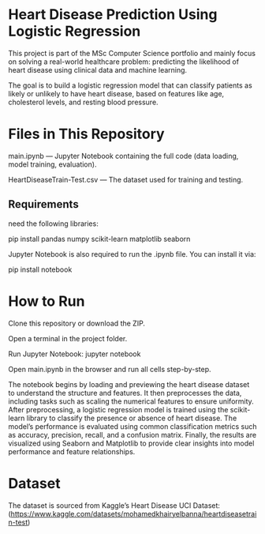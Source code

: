 # Heart Disease Prediction Using Logistic Regression
This project is part of the MSc Computer Science portfolio and mainly focus on solving a real-world healthcare problem: predicting the likelihood of heart disease using clinical data and machine learning.

The goal is to build a logistic regression model that can classify patients as likely or unlikely to have heart disease, based on features like age, cholesterol levels, and resting blood pressure.

 # Files in This Repository
main.ipynb — Jupyter Notebook containing the full code (data loading, model training, evaluation).

HeartDiseaseTrain-Test.csv — The dataset used for training and testing.

## Requirements

 need the following libraries:

pip install pandas numpy scikit-learn matplotlib seaborn

Jupyter Notebook is also required to run the .ipynb file. You can install it via:

pip install notebook

# How to Run

Clone this repository or download the ZIP.

Open a terminal in the project folder.

Run Jupyter Notebook:
jupyter notebook

Open main.ipynb in the browser and run all cells step-by-step.


The notebook begins by loading and previewing the heart disease dataset to understand the structure and features. It then preprocesses the data, including tasks such as scaling the numerical features to ensure uniformity. After preprocessing, a logistic regression model is trained using the scikit-learn library to classify the presence or absence of heart disease. The model’s performance is evaluated using common classification metrics such as accuracy, precision, recall, and a confusion matrix. Finally, the results are visualized using Seaborn and Matplotlib to provide clear insights into model performance and feature relationships.

 # Dataset
The dataset is sourced from Kaggle’s Heart Disease UCI Dataset:
 (https://www.kaggle.com/datasets/mohamedkhairyelbanna/heartdiseasetrain-test)
